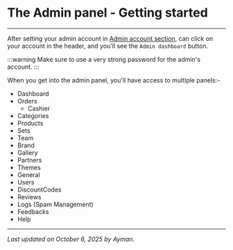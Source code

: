 # The Admin panel - Getting started

---

After setting your admin account in [Admin account section](/docs/Setup-Store/Admin-account), can click on your account in the header, and you'll see the `Admin dashboard` button.

:::warning
Make sure to use a very strong password for the admin's account.
:::

When you get into the admin panel, you'll have access to multiple panels:-

- Dashboard
- Orders
  - Cashier
- Categories
- Products
- Sets
- Team
- Brand
- Gallery
- Partners
- Themes
- General
- Users
- DiscountCodes
- Reviews
- Logs (Spam Management)
- Feedbacks
- Help

---

_Last updated on October 6, 2025 by Ayman._
